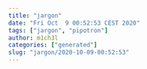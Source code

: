 ```yaml
---
title: "jargon"
date: "Fri Oct  9 00:52:53 CEST 2020"
tags: ["jargon", "pipotron"]
author: m1ch3l
categories: ["generated"]
slug: "jargon/2020-10-09-00:52:53"
---
```



